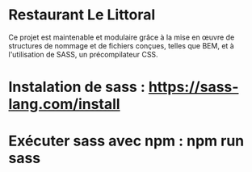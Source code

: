 # Restaurant Le Littoral
Ce projet est maintenable et modulaire grâce à la mise en œuvre de structures de nommage
et de fichiers conçues, telles que BEM, et à l'utilisation de SASS, un précompilateur CSS.


# Instalation de sass    :  https://sass-lang.com/install
# Exécuter sass avec npm :  npm run sass



